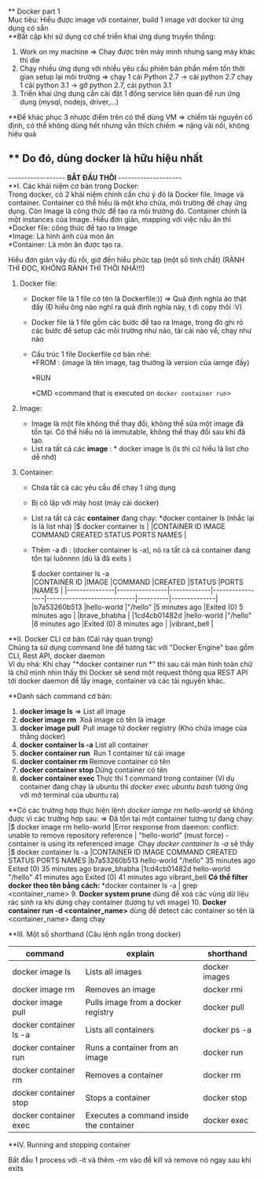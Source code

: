 ** Docker part 1  
Mục tiêu: Hiểu được image với container, build 1 image với docker từ ứng dụng có sẵn  
**Bất cập khi sử dụng cơ chế triển khai ứng dụng truyền thống:  
1. Work on my machine => Chay được trên máy mình nhưng sang máy khác thì die
2. Chạy nhiều ứng dụng với nhiều yêu cầu phiên bản phần mềm tốn thời gian setup lại môi trường
	=> chạy 1 cái Python 2.7 -> cài python 2.7
		chạy 1 cái python 3.1 -> gỡ python 2.7, cài python 3.1
3. Triển khai ứng dụng cần cài đặt 1 đống service liên quan để run ứng dụng (mysql, nodejs, driver,...)

**Để khác phục 3 nhược điểm trên có thể dùng VM 
=> chiếm tài nguyên cố định, có thể không dùng hết nhưng vẫn thích chiếm
=> nặng vãi nồi, không hiệu quả

** Do đó, dùng docker là hữu hiệu nhất
--------------------------------------------------------
------------------ **BẮT ĐẦU THÔI** --------------------  
**I. Các khái niệm cơ bản trong Docker:  
Trong docker, có 2 khái niệm chính cần chú ý đó là Docker file, Image và container. Container có thể hiểu là một kho
chứa, môi trường để chạy ứng dụng. Còn Image là công thức để tạo ra môi trường đó. Container chính là một
instances của Image. Hiểu đơn giản, mapping với việc nấu ăn thì
*Docker file: công thức để tạo ra Image  
*Image: Là hình ảnh của món ăn  
*Container: Là món ăn được tạo ra.  


Hiểu đơn giản vậy đủ rồi, giờ đến hiểu phức tạp (một số tính chất)
(RẢNH THÌ ĐỌC, KHÔNG RẢNH THÌ THÔI NHÁ!!!)
1. Docker file:  
	- Docker file là 1 file có tên là Dockerfile:)) => Quả định nghĩa ảo thật đấy (Đ hiểu ông nào nghĩ ra quả định nghĩa này, t đi copy thôi :V)
	- Docker file là 1 file gồm các bước để tạo ra Image, trong đó ghi rõ các bước để setup các môi trường như nào, tài cái nào về, chạy như nào
	- Cấu trúc 1 file Dockerfile cơ bản nhé:  
		*FROM <image>:<tag> (image là tên image, tag thường là version của iamge đấy)  

		*RUN <install some dependencies>  

		*CMD <command that is executed on `docker container run`>  
2. Image:
	- Image là một file không thể thay đổi, không thể sửa một image đã tồn tại. Có thể hiểu nó là immutable,
	không thể thay đổi sau khi đã tạo.  
	- List ra tất cả các **image** : * docker image ls (ls thì cứ hiểu là list cho dễ nhớ)   
	
3. Container:  
	- Chứa tất cả các yêu cầu để chạy 1 ứng dụng
	- Bị cô lập với máy host (máy cài docker)
	- List ra tất cả các **container** đang chạy: *docker container ls (nhắc lại ls là list nhá)
		|$ docker container ls							|
        	|CONTAINER ID   IMAGE     COMMAND   CREATED   STATUS    PORTS     NAMES	|
	- Thêm -a đi : (docker container ls -a), nó ra tất cả cá container đang tồn tại luônnnn (dù là đã exits )
		 
		$ docker container ls -a																							
		|CONTAINER ID   |IMAGE           |COMMAND      |CREATED          |STATUS                      |PORTS     |NAMES		|
		|---------------|----------------|-------------|-----------------|----------------------------|----------|--------------|
		|b7a53260b513   |hello-world     |"/hello"     |5 minutes ago    |Exited (0) 5 minutes ago    |          |brave_bhabha	|
		|1cd4cb01482d   |hello-world     |"/hello"     |8 minutes ago    |Exited (0) 8 minutes ago    |          |vibrant_bell	|
		
**II. Docker CLI cơ bản (Cái này quan trọng)  
Chúng ta sử dụng command line để tương tác với "Docker Engine" bao gồm CLI, Rest API, docker daemon  
Ví dụ nhá: Khi chạy "*docker container run *" thì sau cái màn hình toàn chữ là chữ mình nhìn thấy thì 
Docker sẽ send một request thông qua REST API tới docker daemon để lấy image, container và các tài nguyên khác.

**Danh sách command cơ bản:
1. **docker image ls** => List all image
2. **docker image rm <image>** Xoá image có tên là image
3. **docker image pull <image>** Pull image từ docker registry (Kho chứa image của thằng docker)
4. **docker container ls -a** List all container
5. **docker container run <image>** Run 1 container từ cái image <image>
6. **docker container rm <container>** Remove container có tên <container>
7. **docker container stop <container>** Dừng container có tên <container>
8. **docker container exec <container>** Thực thi 1 command trong container (Ví dụ container <container> đang chạy là ubuntu thì
											*docker exec ubuntu bash* tương ứng với mở terminal của ubuntu ra)

**Có các trường hợp thực hiện lệnh *docker iamge rm hello-world* sẽ không được vì các trường hợp sau:
 => Đã tồn tại một container tương tự đang chạy:
	|$ docker image rm hello-world 
	|Error response from daemon: conflict: unable to remove repository reference 
	|	"hello-world" (must force) - container <container ID> is using its referenced image <image ID>
	Chạy *docker container ls -a* sẽ thấy 
	|$ docker container ls -a
	|CONTAINER ID   IMAGE           COMMAND        CREATED          STATUS                      PORTS     NAMES
	|b7a53260b513   hello-world     "/hello"       35 minutes ago   Exited (0) 35 minutes ago             brave_bhabha
	|1cd4cb01482d   hello-world     "/hello"       41 minutes ago   Exited (0) 41 minutes ago             vibrant_bell
**Có thể filter docker theo tên bằng cách:** *docker container ls -a | grep <container_name>
9. **Docker system prune** dùng để xoá các vùng dữ liệu rác sinh ra khi dừng chạy container (tương tự với image)
10. **Docker container run -d <container_name>** dùng để detect các container so tên là <container_name> đang chạy

**III. Một số shorthand (Câu lệnh ngắn trong docker)


|command							|		explain								|	shorthand
|-----------------------------------|-------------------------------------------|------------------
|docker image ls					|	Lists all images						|	docker images
|docker image rm <image>			|	Removes an image						|	docker rmi
|docker image pull <image>			|	Pulls image from a docker registry		|	docker pull
|docker container ls -a				|	Lists all containers					|	docker ps -a
|docker container run <image>		|	Runs a container from an image			|	docker run
|docker container rm <container>	|	Removes a container						|	docker rm
|docker container stop <container>	|	Stops a container						|	docker stop
|docker container exec <container>	|	Executes a command inside the container |	docker exec

**IV. Running and stopping container

Bắt đầu 1 process với -it và thêm -rm vào để kill và remove nó ngay sau khi exits




